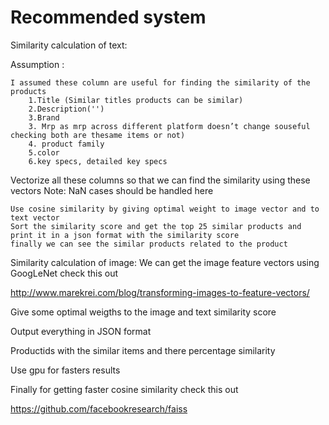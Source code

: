 # Recommended system
Similarity calculation of text:

Assumption :

    I assumed these column are useful for finding the similarity of the products
        1.Title (Similar titles products can be similar)
        2.Description('')
        3.Brand
        3. Mrp as mrp across different platform doesn’t change souseful checking both are thesame items or not)
        4. product family
        5.color
        6.key specs, detailed key specs
        
        
Vectorize all these columns so that we can find the similarity using these vectors
Note: NaN cases should be handled here


    Use cosine similarity by giving optimal weight to image vector and to text vector
    Sort the similarity score and get the top 25 similar products and print it in a json format with the similarity score
    finally we can see the similar products related to the product
    
    
Similarity calculation of image:
We can get the image feature vectors using GoogLeNet check this out 

http://www.marekrei.com/blog/transforming-images-to-feature-vectors/ 



Give some optimal weigths to the image and text similarity score

Output everything in JSON format 

Productids with the similar items and there percentage similarity


Use gpu for fasters results


Finally for getting  faster cosine similarity check this out 

https://github.com/facebookresearch/faiss






